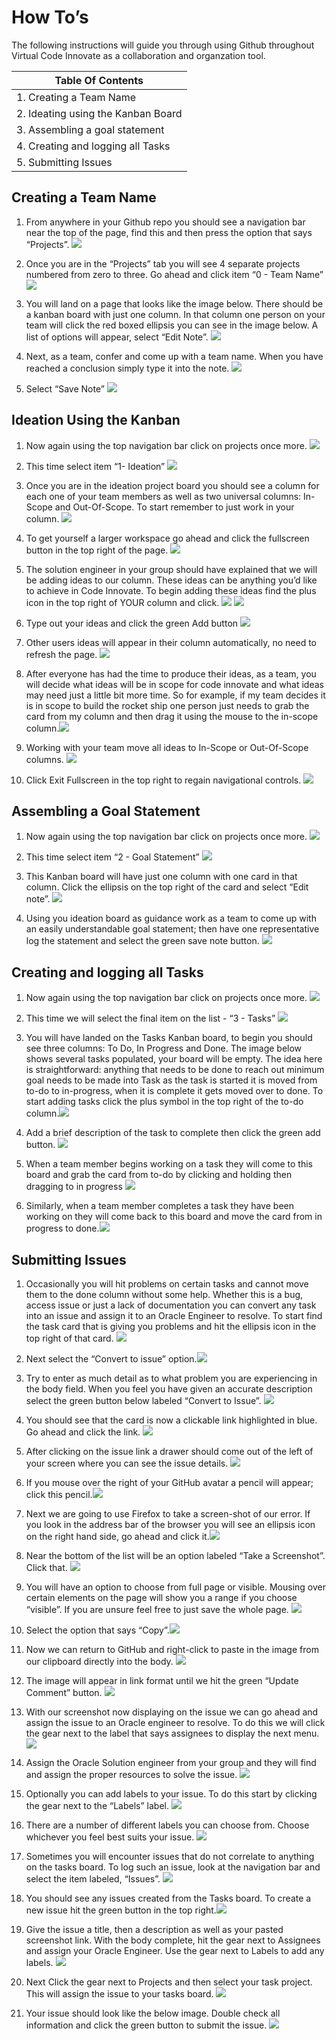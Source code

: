 # How To’s

The following instructions will guide you through using Github throughout Virtual Code Innovate as a collaboration and organzation tool.

| Table Of Contents                  |
|------------------------------------|
| 1. Creating a Team Name            |
| 2. Ideating using the Kanban Board |
| 3. Assembling a goal statement     |
| 4. Creating and logging all Tasks  |
| 5. Submitting Issues               |

## Creating a Team Name

1. From anywhere in your Github repo you should see a navigation bar near the top of the page, find this and then press the option that says “Projects”.  ![](https://github.com/tpalzkill/CodeInnvoate-Oracle-TomsTeam/blob/master/img/How%20To%E2%80%99s/1.png)

2. Once you are in the “Projects” tab you will see 4 separate projects numbered from zero to three. Go ahead and click item “0 - Team Name” ![](https://github.com/tpalzkill/CodeInnvoate-Oracle-TomsTeam/blob/master/img/How%20To%E2%80%99s/2.png)

3. You will land on a page that looks like the image below. There should be a kanban board with just one column. In that column one person on your team will click the red boxed ellipsis you can see in the image below. A list of options will appear, select “Edit Note”. ![](https://github.com/tpalzkill/CodeInnvoate-Oracle-TomsTeam/blob/master/img/How%20To%E2%80%99s/3.png)

4. Next, as a team, confer and come up with a team name. When you have reached a conclusion simply type it into the note. ![](https://github.com/tpalzkill/CodeInnvoate-Oracle-TomsTeam/blob/master/img/How%20To%E2%80%99s/4.png)

5. Select “Save Note”  ![](https://github.com/tpalzkill/CodeInnvoate-Oracle-TomsTeam/blob/master/img/How%20To%E2%80%99s/5.png)

## Ideation Using the Kanban 

1. Now again using the top navigation bar click on projects once more. ![](https://github.com/tpalzkill/CodeInnvoate-Oracle-TomsTeam/blob/master/img/How%20To%E2%80%99s/6.png)

7. This time select item “1- Ideation” ![](https://github.com/tpalzkill/CodeInnvoate-Oracle-TomsTeam/blob/master/img/How%20To%E2%80%99s/7.png)

8. Once you are in the ideation project board you should see a column for each one of your team members as well as two universal columns: In-Scope and Out-Of-Scope. To start remember to just work in your column. ![](https://github.com/tpalzkill/CodeInnvoate-Oracle-TomsTeam/blob/master/img/How%20To%E2%80%99s/8.png)

9. To get yourself a larger workspace go ahead and click the fullscreen button in the top right of the page. ![](https://github.com/tpalzkill/CodeInnvoate-Oracle-TomsTeam/blob/master/img/How%20To%E2%80%99s/9.png)

11. The solution engineer in your group should have explained that we will be adding ideas to our column. These ideas can be anything you’d like to achieve in Code Innovate. To begin adding these ideas find the plus icon in the top right of YOUR column and click. ![](https://github.com/tpalzkill/CodeInnvoate-Oracle-TomsTeam/blob/master/img/How%20To%E2%80%99s/10.png)
  ![](https://github.com/tpalzkill/CodeInnvoate-Oracle-TomsTeam/blob/master/img/How%20To%E2%80%99s/11.png)

12. Type out your ideas and click the green Add button ![](https://github.com/tpalzkill/CodeInnvoate-Oracle-TomsTeam/blob/master/img/How%20To%E2%80%99s/12.png)

13. Other users ideas will appear in their column automatically, no need to refresh the page. ![](https://github.com/tpalzkill/CodeInnvoate-Oracle-TomsTeam/blob/master/img/How%20To%E2%80%99s/13.png)

14.  After everyone has had the time to produce their ideas, as a team, you will decide what ideas will be in scope for code innovate and what ideas may need just a little bit more time. So for example, if my team decides it is in scope to build the rocket ship one person just needs to grab the card from my column and then drag it using the mouse to the in-scope column.![](https://github.com/tpalzkill/CodeInnvoate-Oracle-TomsTeam/blob/master/img/How%20To%E2%80%99s/14.png)

15. Working with your team move all ideas to In-Scope or Out-Of-Scope columns. ![](https://github.com/tpalzkill/CodeInnvoate-Oracle-TomsTeam/blob/master/img/How%20To%E2%80%99s/15.png)

16. Click Exit Fullscreen in the top right to regain navigational controls. ![](https://github.com/tpalzkill/CodeInnvoate-Oracle-TomsTeam/blob/master/img/How%20To%E2%80%99s/16.png)

## Assembling a Goal Statement

1. Now again using the top navigation bar click on projects once more.  ![](https://github.com/tpalzkill/CodeInnvoate-Oracle-TomsTeam/blob/master/img/How%20To%E2%80%99s/16a.png)

18. This time select item “2 - Goal Statement” ![](https://github.com/tpalzkill/CodeInnvoate-Oracle-TomsTeam/blob/master/img/How%20To%E2%80%99s/17.png)

19. This Kanban board will have just one column with one card in that column. Click the ellipsis on the top right of the card and select “Edit note”. ![](https://github.com/tpalzkill/CodeInnvoate-Oracle-TomsTeam/blob/master/img/How%20To%E2%80%99s/18.png)

20. Using you ideation board as guidance work as a team to come up with an easily understandable goal statement; then have one representative log the statement and select the green save note button.  ![](https://github.com/tpalzkill/CodeInnvoate-Oracle-TomsTeam/blob/master/img/How%20To%E2%80%99s/19.png)

## Creating and logging all Tasks

1. Now again using the top navigation bar click on projects once more.  ![](https://github.com/tpalzkill/CodeInnvoate-Oracle-TomsTeam/blob/master/img/How%20To%E2%80%99s/20.png)

22. This time we will select the final item on the list - “3 - Tasks” ![](https://github.com/tpalzkill/CodeInnvoate-Oracle-TomsTeam/blob/master/img/How%20To%E2%80%99s/21.png)

23. You will  have landed on the Tasks Kanban board, to begin you should see three columns: To Do, In Progress and Done. The image below shows several tasks populated, your board will be empty. The idea here is straightforward: anything that needs to be done to reach out minimum goal needs to be made into Task as the task is started it is moved from to-do to in-progress, when it is complete it gets moved over to done. To start adding tasks click the plus symbol in the top right of the to-do column.![](https://github.com/tpalzkill/CodeInnvoate-Oracle-TomsTeam/blob/master/img/How%20To%E2%80%99s/22.png)

24. Add a brief description of the task to complete then click the green add button. ![](https://github.com/tpalzkill/CodeInnvoate-Oracle-TomsTeam/blob/master/img/How%20To%E2%80%99s/23.png)

25. When a team member begins working on a task they will come to this board and grab the card from to-do by clicking and holding then dragging to in progress ![](https://github.com/tpalzkill/CodeInnvoate-Oracle-TomsTeam/blob/master/img/How%20To%E2%80%99s/24.png)

26. Similarly, when a team member completes a task they have been working on they will come back to this board and move the card from in progress to done.![](https://github.com/tpalzkill/CodeInnvoate-Oracle-TomsTeam/blob/master/img/How%20To%E2%80%99s/25.png)

## Submitting Issues 

1. Occasionally you will hit problems on certain tasks and cannot move them to the done column without some help. Whether this is a bug, access issue or just a lack of documentation you can convert any task into an issue and assign it to an Oracle Engineer to resolve.
To start find the task card that is giving you problems and hit the ellipsis icon in the top right of that card. ![](https://github.com/tpalzkill/CodeInnvoate-Oracle-TomsTeam/blob/master/img/How%20To%E2%80%99s/26.png)

28. Next select the “Convert to issue” option.![](https://github.com/tpalzkill/CodeInnvoate-Oracle-TomsTeam/blob/master/img/How%20To%E2%80%99s/27.png)

29. Try to enter as much detail as to what problem you are experiencing in the body field. When you feel you have given an accurate description select the green button below labeled “Convert to Issue”. ![](https://github.com/tpalzkill/CodeInnvoate-Oracle-TomsTeam/blob/master/img/How%20To%E2%80%99s/28.png)

30. You should see that the card is now a clickable link highlighted in blue. Go ahead and click the link.
 ![](https://github.com/tpalzkill/CodeInnvoate-Oracle-TomsTeam/blob/master/img/How%20To%E2%80%99s/29.png)

31. After clicking on the issue link a drawer should come out of the left of your screen where you can see the issue details. ![](https://github.com/tpalzkill/CodeInnvoate-Oracle-TomsTeam/blob/master/img/How%20To%E2%80%99s/30.png)

32. If you mouse over the right of your GitHub avatar a pencil will appear; click this pencil.![](https://github.com/tpalzkill/CodeInnvoate-Oracle-TomsTeam/blob/master/img/How%20To%E2%80%99s/31.png)

33. Next we are going to use Firefox to take a screen-shot of our error. If you look in the address bar of the browser you will see an ellipsis icon on the right hand side, go ahead and click it.![](https://github.com/tpalzkill/CodeInnvoate-Oracle-TomsTeam/blob/master/img/How%20To%E2%80%99s/32.png)

34. Near the bottom of the list will be an option labeled “Take a Screenshot”. Click that. ![](https://github.com/tpalzkill/CodeInnvoate-Oracle-TomsTeam/blob/master/img/How%20To%E2%80%99s/33.png)

35. You will have an option to choose from full page or visible. Mousing over certain elements on the page will show you a range if you choose “visible”. If you are unsure feel free to just save the whole page. ![](https://github.com/tpalzkill/CodeInnvoate-Oracle-TomsTeam/blob/master/img/How%20To%E2%80%99s/34.png)

36. Select the option that says “Copy”.![](https://github.com/tpalzkill/CodeInnvoate-Oracle-TomsTeam/blob/master/img/How%20To%E2%80%99s/35.png)

37. Now we can return to GitHub and right-click to paste in the image from our clipboard directly into the body.
 ![](https://github.com/tpalzkill/CodeInnvoate-Oracle-TomsTeam/blob/master/img/How%20To%E2%80%99s/36.png)

38. The image will appear in link format until we hit the green “Update Comment” button. ![](https://github.com/tpalzkill/CodeInnvoate-Oracle-TomsTeam/blob/master/img/How%20To%E2%80%99s/37.png)

39. With our screenshot now displaying on the issue we can go ahead and assign the issue to an Oracle engineer to resolve. To do this we will click the gear next to the label that says assignees to display the next menu.![](https://github.com/tpalzkill/CodeInnvoate-Oracle-TomsTeam/blob/master/img/How%20To%E2%80%99s/38.png)

40. Assign the Oracle Solution engineer from your group and they will find and assign the proper resources to solve the issue.
 ![](https://github.com/tpalzkill/CodeInnvoate-Oracle-TomsTeam/blob/master/img/How%20To%E2%80%99s/39.png)

41. Optionally you can add labels to your issue. To do this start by clicking the gear next to the “Labels” label.
  ![](https://github.com/tpalzkill/CodeInnvoate-Oracle-TomsTeam/blob/master/img/How%20To%E2%80%99s/40.png)

42. There are a number of different labels you can choose from. Choose whichever you feel best suits your issue.
 ![](https://github.com/tpalzkill/CodeInnvoate-Oracle-TomsTeam/blob/master/img/How%20To%E2%80%99s/41.png)

43. Sometimes you will encounter issues that do not correlate to anything on the tasks board. To log such an issue, look at the navigation bar and select the item labeled, “Issues”. ![](https://github.com/tpalzkill/CodeInnvoate-Oracle-TomsTeam/blob/master/img/How%20To%E2%80%99s/42.png)

44.  You should see any issues created from the Tasks board. To create a new issue hit the green button in the top right.![](https://github.com/tpalzkill/CodeInnvoate-Oracle-TomsTeam/blob/master/img/How%20To%E2%80%99s/43.png)

45. Give the issue a title, then a description as well as your pasted screenshot link. With the body complete, hit the gear next to Assignees and assign your Oracle Engineer. Use the gear next to Labels to add any labels.  ![](https://github.com/tpalzkill/CodeInnvoate-Oracle-TomsTeam/blob/master/img/How%20To%E2%80%99s/44.png)

46. Next Click the gear next to Projects and then select your task project. This will assign the issue to your tasks board. ![](https://github.com/tpalzkill/CodeInnvoate-Oracle-TomsTeam/blob/master/img/How%20To%E2%80%99s/45.png)

47. Your issue should look like the below image. Double check all information and click the green button to submit the issue. ![](https://github.com/tpalzkill/CodeInnvoate-Oracle-TomsTeam/blob/master/img/How%20To%E2%80%99s/46.png)

